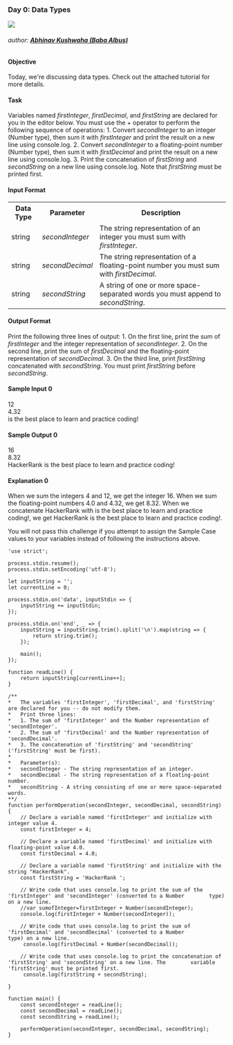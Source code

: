 ### Day 0: Data Types

![](https://hrcdn.net/hackerrank/assets/brand/h_mark_sm-9c05999c62674028552f4e813728e591.svg)
###### author: [**Abhinav Kushwaha (Baba Albus)**](http://babaalbus.com/ "http://babaalbus.com/")

#### Objective
Today, we're discussing data types. Check out the attached tutorial for more details.

#### Task
Variables named *firstInteger*, *firstDecimal*, and *firstString* are declared for you in the editor below. 
You must use the + operator to perform the following sequence of operations:
	1. Convert *secondInteger* to an integer (Number type), then sum it with *firstInteger* and print 
		the result on a new line using console.log.
	2. Convert *secondInteger* to a floating-point number (Number type), then sum it with *firstDecimal* and 
		print the result on a new line using console.log.
	3. Print the concatenation of *firstString* and *secondString* on a new line using console.log.
		Note that *firstString* must be printed first.

#### Input Format
<table>
	<tr><th>Data Type</th><th>Parameter</th><th>Description</th></tr>
	<tr><td>string</td><td><i>secondInteger</i></td><td>The string representation of an integer you must sum with <i>firstInteger</i>.</td></tr>
	<tr><td>string</td><td><i>secondDecimal</i></td><td>The string representation of a floating-point number you must sum with <i>firstDecimal</i>.</td></tr>
	<tr><td>string</td><td><i>secondString</i></td><td>A string of one or more space-separated words you must append to <i>secondString</i>.</td></tr>
</table>

#### Output Format
Print the following three lines of output:
	1. On the first line, print the sum of *firstInteger* and the integer representation of *secondInteger*.
	2. On the second line, print the sum of *firstDecimal* and the floating-point representation of *secondDecimal*.
	3. On the third line, print *firstString* concatenated with *secondString*. You must print *firstString* 
		before *secondString*.

#### Sample Input 0
12 </br>
4.32 </br>
is the best place to learn and practice coding!

#### Sample Output 0
16 </br>
8.32 </br>
HackerRank is the best place to learn and practice coding!

#### Explanation 0
When we sum the integers 4 and 12, we get the integer 16. 
When we sum the floating-point numbers 4.0 and 4.32, we get 8.32. When we concatenate HackerRank with is the 
best place to learn and practice coding!, we get HackerRank is the best place to learn and practice coding!.

You will not pass this challenge if you attempt to assign the Sample Case values to your variables instead of 
following the instructions above.

```
'use strict';

process.stdin.resume();
process.stdin.setEncoding('utf-8');

let inputString = '';
let currentLine = 0;

process.stdin.on('data', inputStdin => {
    inputString += inputStdin;
});

process.stdin.on('end', _ => {
    inputString = inputString.trim().split('\n').map(string => {
        return string.trim();
    });
    
    main();    
});

function readLine() {
    return inputString[currentLine++];
}
```
```
/**
*   The variables 'firstInteger', 'firstDecimal', and 'firstString' are declared for you -- do not modify them.
*   Print three lines:
*   1. The sum of 'firstInteger' and the Number representation of 'secondInteger'.
*   2. The sum of 'firstDecimal' and the Number representation of 'secondDecimal'.
*   3. The concatenation of 'firstString' and 'secondString' ('firstString' must be first).
*
*	Parameter(s):
*   secondInteger - The string representation of an integer.
*   secondDecimal - The string representation of a floating-point number.
*   secondString - A string consisting of one or more space-separated words.
**/
function performOperation(secondInteger, secondDecimal, secondString) {
    // Declare a variable named 'firstInteger' and initialize with integer value 4.
    const firstInteger = 4;
    
    // Declare a variable named 'firstDecimal' and initialize with floating-point value 4.0.
    const firstDecimal = 4.0;
    
    // Declare a variable named 'firstString' and initialize with the string "HackerRank".
    const firstString = 'HackerRank ';
    
    // Write code that uses console.log to print the sum of the 'firstInteger' and 'secondInteger' (converted to a Number        type) on a new line.
    //var sumofInteger=firstInteger + Number(secondInteger);
    console.log(firstInteger + Number(secondInteger));
    
    // Write code that uses console.log to print the sum of 'firstDecimal' and 'secondDecimal' (converted to a Number            type) on a new line.
     console.log(firstDecimal + Number(secondDecimal));
    
    // Write code that uses console.log to print the concatenation of 'firstString' and 'secondString' on a new line. The        variable 'firstString' must be printed first.
     console.log(firstString + secondString);
    
}
```
```
function main() {
    const secondInteger = readLine();
    const secondDecimal = readLine();
    const secondString = readLine();
    
    performOperation(secondInteger, secondDecimal, secondString);
}
```
